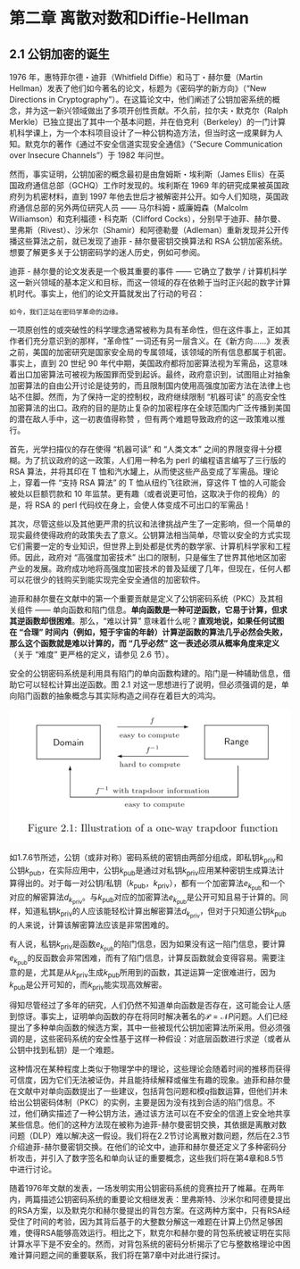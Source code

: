 # 第二章 离散对数和Diffie-Hellman

## 2.1 公钥加密的诞生

1976 年，惠特菲尔德・迪菲（Whitfield Diffie）和马丁・赫尔曼（Martin Hellman）发表了他们如今著名的论文，标题为《密码学的新方向》（“New Directions in Cryptography”）。在这篇论文中，他们阐述了公钥加密系统的概念，并为这一新兴领域做出了多项开创性贡献。不久前，拉尔夫・默克尔（Ralph Merkle）已独立提出了其中一个基本问题，并在伯克利（Berkeley）的一门计算机科学课上，为一个本科项目设计了一种公钥构造方法，但当时这一成果鲜为人知。默克尔的著作《通过不安全信道实现安全通信》（“Secure Communication over Insecure Channels”）于 1982 年问世。

然而，事实证明，公钥加密的概念最初是由詹姆斯・埃利斯（James Ellis）在英国政府通信总部（GCHQ）工作时发现的。埃利斯在 1969 年的研究成果被英国政府列为机密材料，直到 1997 年他去世后才被解密并公开。如今人们知晓，英国政府通信总部的另外两位研究人员 —— 马尔科姆・威廉姆森（Malcolm Williamson）和克利福德・科克斯（Clifford Cocks），分别早于迪菲、赫尔曼、里弗斯（Rivest）、沙米尔（Shamir）和阿德勒曼（Adleman）重新发现并公开传播这些算法之前，就已发现了迪菲 - 赫尔曼密钥交换算法和 RSA 公钥加密系统。想要了解更多关于公钥密码学的迷人历史，例如可参阅。

迪菲 - 赫尔曼的论文发表是一个极其重要的事件 —— 它确立了数学 / 计算机科学这一新兴领域的基本定义和目标，而这一领域的存在依赖于当时正兴起的数字计算机时代。事实上，他们的论文开篇就发出了行动的号召：

```
如今，我们正站在密码学革命的边缘。
```

一项原创性的或突破性的科学理念通常被称为具有革命性，但在这件事上，正如其作者们充分意识到的那样，“革命性” 一词还有另一层含义。在《新方向……》发表之前，美国的加密研究是国家安全局的专属领域，该领域的所有信息都属于机密。事实上，直到 20 世纪 90 年代中期，美国政府都将加密算法视为军需品，这意味着出口加密算法可被视为叛国罪而受到起诉。最终，政府意识到，试图阻止对抽象加密算法的自由公开讨论是徒劳的，而且限制国内使用高强度加密方法在法律上也站不住脚。然而，为了保持一定的控制权，政府继续限制 “机器可读” 的高安全性加密算法的出口。政府的目的是防止复杂的加密程序在全球范围内广泛传播到美国的潜在敌人手中，这一初衷值得称赞 ，但有两个难题导致政府的这一政策难以推行。

首先，光学扫描仪的存在使得 “机器可读” 和 “人类文本” 之间的界限变得十分模糊。为了抗议政府的这一政策，人们用一种名为 perl 的编程语言编写了三行版的 RSA 算法，并将其印在 T 恤和汽水罐上，从而使这些产品变成了军需品。理论上，穿着一件 “支持 RSA 算法” 的 T 恤从纽约飞往欧洲，穿这件 T 恤的人可能会被处以巨额罚款和 10 年监禁。更有趣（或者说更可怕，这取决于你的视角）的是，将 RSA 的 perl 代码纹在身上，会使人体变成不可出口的军需品！

其次，尽管这些以及其他更严肃的抗议和法律挑战产生了一定影响，但一个简单的现实最终使得政府的政策失去了意义。公钥算法相当简单，尽管以安全的方式实现它们需要一定的专业知识，但世界上到处都是优秀的数学家、计算机科学家和工程师。因此，政府对 “高强度加密技术” 出口的限制，只是催生了世界其他地区加密产业的发展。政府成功地将高强度加密技术的普及延缓了几年，但现在，任何人都可以花很少的钱购买到能实现完全安全通信的加密软件。

迪菲和赫尔曼在文献中的第一个重要贡献是定义了公钥密码系统（PKC）及其相关组件 —— 单向函数和陷门信息。**单向函数是一种可逆函数，它易于计算，但求其逆函数却很困难**。那么，“难以计算” 意味着什么呢？**直观地说，如果任何试图在 “合理” 时间内（例如，短于宇宙的年龄）计算逆函数的算法几乎必然会失败，那么这个函数就是难以计算的，而 “几乎必然” 这一表述必须从概率角度来定义**（关于 “难度” 更严格的定义，请参见 2.6 节）。

安全的公钥密码系统是利用具有陷门的单向函数构建的。陷门是一种辅助信息，借助它可以轻松计算出逆函数。图 2.1 对这一思想进行了说明，但必须强调的是，单向陷门函数的抽象概念与其实际构造之间存在着巨大的鸿沟。

![](https://raw.githubusercontent.com/hxd77/BlogImage/master/20250929204342747.png)

如1.7.6节所述，公钥（或非对称）密码系统的密钥由两部分组成，即私钥$k_{\mathrm{priv}}$和公钥$k_{\mathrm{pub}}$，在实际应用中，公钥$k_{\mathrm{pub}}$是通过对私钥$k_{\mathrm{priv}}$应用某种密钥生成算法计算得出的。对于每一对公钥/私钥（$k_{\mathrm{pub}}$，$k_{\mathrm{priv}}$），都有一个加密算法$e_{k_{\mathrm{pub}}}$和一个对应的解密算法$d_{k_{\mathrm{priv}}}$。与$k_{\mathrm{pub}}$对应的加密算法$e_{k_{\mathrm{pub}}}$是公开可知且易于计算的。同样，知道私钥$k_{\mathrm{priv}}$的人应该能轻松计算出解密算法$d_{k_{\mathrm{priv}}}$，但对于只知道公钥$k_{\mathrm{pub}}$的人来说，计算该解密算法应该是非常困难的。

有人说，私钥$k_{\mathrm{priv}}$是函数$e_{k_{\mathrm{pub}}}$的陷门信息，因为如果没有这一陷门信息，要计算$e_{k_{\mathrm{pub}}}$的反函数会非常困难，而有了陷门信息，计算反函数就会变得容易。需要注意的是，尤其是从$k_{\mathrm{priv}}$生成$k_{\mathrm{pub}}$所用到的函数，其逆运算一定很难进行，因为$k_{\mathrm{pub}}$是公开可知的，而$k_{\mathrm{priv}}$能实现高效解密。

得知尽管经过了多年的研究，人们仍然不知道单向函数是否存在，这可能会让人感到惊讶。事实上，证明单向函数的存在将同时解决著名的$\mathcal{P}=\mathcal{N}P$问题。人们已经提出了多种单向函数的候选方案，其中一些被现代公钥加密算法所采用。但必须强调的是，这些密码系统的安全性基于这样一种假设：对底层函数进行求逆（或者从公钥中找到私钥）是一个难题。

这种情况在某种程度上类似于物理学中的理论，这些理论会随着时间的推移而获得可信度，因为它们无法被证伪，并且能持续解释或催生有趣的现象。迪菲和赫尔曼在文献中对单向函数提出了一些建议，包括背包问题和模$q$指数运算，但他们并未给出公钥密码体制（PKC）的实例，主要是因为没有找到合适的陷门信息。不过，他们确实描述了一种公钥方法，通过该方法可以在不安全的信道上安全地共享某些信息。他们的这种方法现在被称为迪菲-赫尔曼密钥交换，其依据是离散对数问题（DLP）难以解决这一假设。我们将在2.2节讨论离散对数问题，然后在2.3节介绍迪菲-赫尔曼密钥交换。在他们的论文中，迪菲和赫尔曼还定义了多种密码分析攻击，并引入了数字签名和单向认证的重要概念，这些我们将在第4章和8.5节中进行讨论。

随着1976年文献的发表，一场发明实用公钥密码系统的竞赛拉开了帷幕。在两年内，两篇描述公钥密码系统的重要论文相继发表：里弗斯特、沙米尔和阿德曼提出的RSA方案，以及默克尔和赫尔曼提出的背包方案。在这两种方案中，只有RSA经受住了时间的考验，因为其背后基于的大整数分解这一难题在计算上仍然足够困难，使得RSA能够高效运行。相比之下，默克尔和赫尔曼的背包系统被证明在实际计算水平下是不安全的。然而，对背包系统的密码分析揭示了它与整数格理论中困难计算问题之间的重要联系，我们将在第7章中对此进行探讨。
